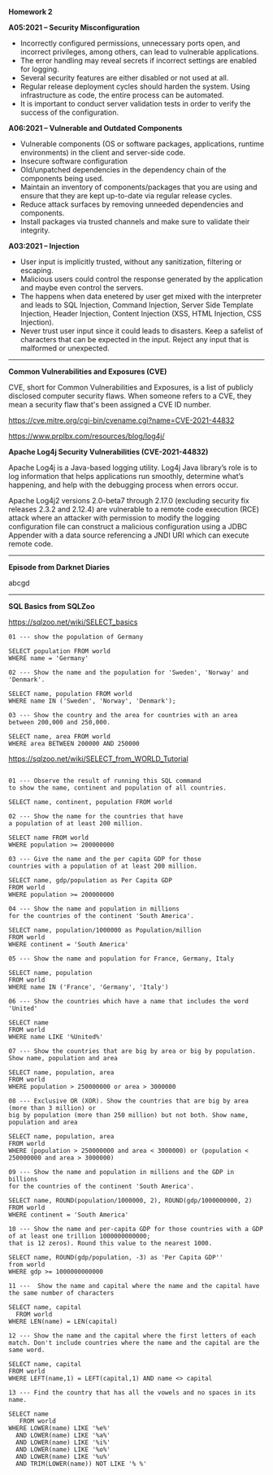**Homework 2**

**A05:2021 – Security Misconfiguration**

- Incorrectly configured permissions, unnecessary ports open, and incorrect privileges, among others, can lead to vulnerable applications.
- The error handling may reveal secrets if incorrect settings are enabled for logging. 
- Several security features are either disabled or not used at all.
- Regular release deployment cycles should harden the system. Using infrastructure as code, the entire process can be automated.
- It is important to conduct server validation tests in order to verify the success of the configuration.

**A06:2021 – Vulnerable and Outdated Components**

- Vulnerable components (OS or software packages, applications, runtime environments) in the client and server-side code.
- Insecure software configuration
- Old/unpatched dependencies in the dependency chain of the components being used.
- Maintain an inventory of components/packages that you are using and ensure that they are kept up-to-date via regular release cycles.
- Reduce attack surfaces by removing unneeded dependencies and components.
- Install packages via trusted channels and make sure to validate their integrity.

**A03:2021 – Injection**

- User input is implicitly trusted, without any sanitization, filtering or escaping.
- Malicious users could control the response generated by the application and maybe even control the servers.
- The happens when data enetered by user get mixed with the interpreter and leads to SQL Injection, Command Injection, Server Side Template Injection, Header Injection, Content Injection (XSS, HTML Injection, CSS Injection).
- Never trust user input since it could leads to disasters. Keep a safelist of characters that can be expected in the input. Reject any input that is malformed or unexpected.

---

**Common Vulnerabilities and Exposures (CVE)**

CVE, short for Common Vulnerabilities and Exposures, is a list of publicly disclosed computer security flaws. When someone refers to a CVE, they mean a security flaw that's been assigned a CVE ID number.

https://cve.mitre.org/cgi-bin/cvename.cgi?name=CVE-2021-44832

https://www.prplbx.com/resources/blog/log4j/

**Apache Log4j Security Vulnerabilities (CVE-2021-44832)**

Apache Log4j is a Java-based logging utility. Log4j Java library’s role is to log information that helps applications run smoothly, determine what’s happening, and help with the debugging process when errors occur.

Apache Log4j2 versions 2.0-beta7 through 2.17.0 (excluding security fix releases 2.3.2 and 2.12.4) are vulnerable to a remote code execution (RCE) attack where an attacker with permission to modify the logging configuration file can construct a malicious configuration using a JDBC Appender with a data source referencing a JNDI URI which can execute remote code.

---

**Episode from Darknet Diaries**


abcgd



---

**SQL Basics from SQLZoo**

https://sqlzoo.net/wiki/SELECT_basics
```
01 --- show the population of Germany
 
SELECT population FROM world
WHERE name = 'Germany'

02 --- Show the name and the population for 'Sweden', 'Norway' and 'Denmark'.

SELECT name, population FROM world
WHERE name IN ('Sweden', 'Norway', 'Denmark');

03 --- Show the country and the area for countries with an area between 200,000 and 250,000.

SELECT name, area FROM world
WHERE area BETWEEN 200000 AND 250000
```
https://sqlzoo.net/wiki/SELECT_from_WORLD_Tutorial

```

01 --- Observe the result of running this SQL command
to show the name, continent and population of all countries.

SELECT name, continent, population FROM world

02 --- Show the name for the countries that have 
a population of at least 200 million. 

SELECT name FROM world
WHERE population >= 200000000

03 --- Give the name and the per capita GDP for those 
countries with a population of at least 200 million.

SELECT name, gdp/population as Per Capita GDP 
FROM world
WHERE population >= 200000000

04 --- Show the name and population in millions 
for the countries of the continent 'South America'.

SELECT name, population/1000000 as Population/million
FROM world
WHERE continent = 'South America'

05 --- Show the name and population for France, Germany, Italy

SELECT name, population
FROM world
WHERE name IN ('France', 'Germany', 'Italy')

06 --- Show the countries which have a name that includes the word 'United'

SELECT name
FROM world
WHERE name LIKE '%United%'

07 --- Show the countries that are big by area or big by population. Show name, population and area

SELECT name, population, area
FROM world
WHERE population > 250000000 or area > 3000000

08 --- Exclusive OR (XOR). Show the countries that are big by area (more than 3 million) or 
big by population (more than 250 million) but not both. Show name, population and area

SELECT name, population, area
FROM world
WHERE (population > 250000000 and area < 3000000) or (population < 250000000 and area > 3000000)

09 --- Show the name and population in millions and the GDP in billions 
for the countries of the continent 'South America'.

SELECT name, ROUND(population/1000000, 2), ROUND(gdp/1000000000, 2)
FROM world
WHERE continent = 'South America'

10 --- Show the name and per-capita GDP for those countries with a GDP of at least one trillion 1000000000000; 
that is 12 zeros). Round this value to the nearest 1000.

SELECT name, ROUND(gdp/population, -3) as 'Per Capita GDP''
from world
WHERE gdp >= 1000000000000
 
11 ---  Show the name and capital where the name and the capital have the same number of characters

SELECT name, capital
  FROM world
WHERE LEN(name) = LEN(capital)

12 --- Show the name and the capital where the first letters of each match. Don't include countries where the name and the capital are the same word.

SELECT name, capital 
FROM world
WHERE LEFT(name,1) = LEFT(capital,1) AND name <> capital

13 --- Find the country that has all the vowels and no spaces in its name.

SELECT name
   FROM world
WHERE LOWER(name) LIKE '%e%'
  AND LOWER(name) LIKE '%a%'
  AND LOWER(name) LIKE '%i%'
  AND LOWER(name) LIKE '%o%'
  AND LOWER(name) LIKE '%u%'
  AND TRIM(LOWER(name)) NOT LIKE '% %'
```



